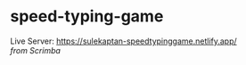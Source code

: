 # speed-typing-game
Live Server: https://sulekaptan-speedtypinggame.netlify.app/
<br/>
<i>from Scrimba</i>
